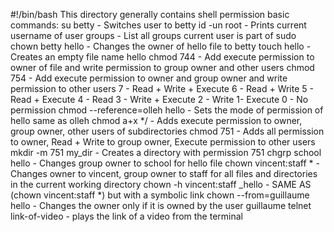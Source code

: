 #!/bin/bash
This directory generally contains shell permission basic commands:
su betty - Switches user to betty
id -un root - Prints current username of user
groups - List all groups current user is part of
sudo chown betty hello - Changes the owner of hello file to betty
touch hello - Creates an empty file name hello
chmod 744 - Add execute permission to owner of file and write permission to group owner and other users
chmod 754 - Add execute permission to owner and group owner and write permission to other users
7 - Read + Write + Execute
6 - Read + Write
5 - Read + Execute
4 - Read
3 - Write + Execute
2 - Write
1- Execute
0 - No permission
chmod --reference=olleh hello - Sets the mode of permission of hello same as olleh
chmod a+x */ - Adds execute permission to owner, group owner, other users of subdirectories
chmod 751 - Adds all permission to owner, Read + Write to group owner, Execute permission to other users
mkdir -m 751 my_dir - Creates a directory with permission 751
chgrp school hello - Changes group owner to school for hello file
chown vincent:staff * - Changes owner to vincent, group owner to staff for all files and directories in the current working directory
chown -h vincent:staff _hello - SAME AS (chown vincent:staff *) but with a symbolic link
chown --from=guillaume hello - Changes the owner only if it is owned by the user guillaume
telnet link-of-video  - plays the link of a video from the terminal
